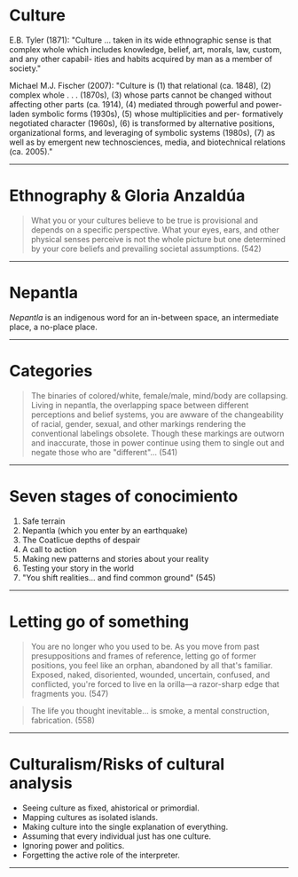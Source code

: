 # Culture

E.B. Tyler (1871): "Culture ... taken in its wide ethnographic sense is that complex whole which includes knowledge, belief, art, morals, law, custom, and any other capabil- ities and habits acquired by man as a member of society."

Michael M.J. Fischer (2007): "Culture is (1) that relational (ca. 1848), (2) complex whole . . . (1870s), (3) whose parts cannot be changed without affecting other parts (ca. 1914), (4) mediated through powerful and power-laden symbolic forms (1930s), (5) whose multiplicities and per- formatively negotiated character (1960s), (6) is transformed by alternative positions, organizational forms, and leveraging of symbolic systems (1980s), (7) as well as by emergent new technosciences, media, and biotechnical relations (ca. 2005)."

---

# Ethnography & Gloria Anzaldúa

> What you or your cultures believe to be true is provisional and depends on a specific perspective. What your eyes, ears, and other physical senses perceive is not the whole picture but one determined by your core beliefs and prevailing societal assumptions. (542)

---

# Nepantla

*Nepantla* is an indigenous word for an in-between space, an intermediate place, a no-place place.

---

# Categories

> The binaries of colored/white, female/male, mind/body are collapsing. Living in nepantla, the overlapping space between different perceptions and belief systems, you are awware of the changeability of racial, gender, sexual, and other markings rendering the conventional labelings obsolete. Though these markings are outworn and inaccurate, those in power continue using them to single out and negate those who are "different"... (541)

---

# Seven stages of conocimiento

1. Safe terrain
2. Nepantla (which you enter by an earthquake)
3. The Coatlicue depths of despair 
4. A call to action
5. Making new patterns and stories about your reality
6. Testing your story in the world
7. "You shift realities... and find common ground" (545)

---

# Letting go of something

> You are no longer who you used to be. As you move from past presuppositions and frames of reference, letting go of former positions, you feel like an orphan, abandoned by all that's familiar. Exposed, naked, disoriented, wounded, uncertain, confused, and conflicted, you're forced to live en la orilla—a razor-sharp edge that fragments you. (547)

> The life you thought inevitable... is smoke, a mental construction, fabrication. (558)

---

# Culturalism/Risks of cultural analysis

- Seeing culture as fixed, ahistorical or primordial.
- Mapping cultures as isolated islands.
- Making culture into the single explanation of everything.
- Assuming that every individual just has one culture.
- Ignoring power and politics.
- Forgetting the active role of the interpreter.

---

